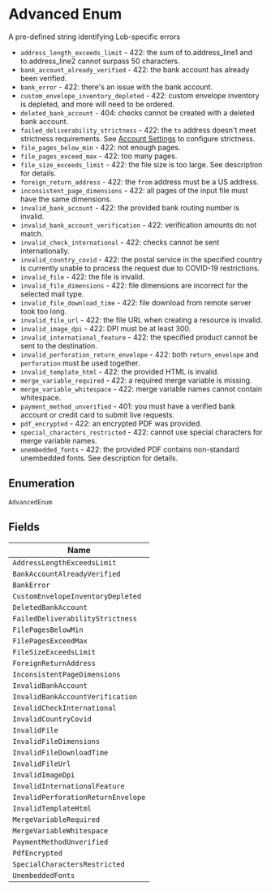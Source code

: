 
# Advanced Enum

A pre-defined string identifying Lob-specific errors

* `address_length_exceeds_limit` - 422: the sum of to.address_line1 and to.address_line2 cannot surpass 50 characters.
* `bank_account_already_verified` - 422: the bank account has already been verified.
* `bank_error` - 422: there's an issue with the bank account.
* `custom_envelope_inventory_depleted` - 422: custom envelope inventory is depleted, and more will need to be ordered.
* `deleted_bank_account` - 404: checks cannot be created with a deleted bank account.
* `failed_deliverability_strictness` - 422: the `to` address doesn't meet strictness requirements. See [Account Settings](https://dashboard.lob.com/#/settings/account) to configure strictness.
* `file_pages_below_min` - 422: not enough pages.
* `file_pages_exceed_max` - 422: too many pages.
* `file_size_exceeds_limit` - 422: the file size is too large. See description for details.
* `foreign_return_address` - 422: the `from` address must be a US address.
* `inconsistent_page_dimensions` - 422: all pages of the input file must have the same dimensions.
* `invalid_bank_account` - 422: the provided bank routing number is invalid.
* `invalid_bank_account_verification` - 422: verification amounts do not match.
* `invalid_check_international` - 422: checks cannot be sent internationally.
* `invalid_country_covid` - 422: the postal service in the specified country is currently unable to process the request due to COVID-19 restrictions.
* `invalid_file` - 422: the file is invalid.
* `invalid_file_dimensions` - 422: file dimensions are incorrect for the selected mail type.
* `invalid_file_download_time` - 422: file download from remote server took too long.
* `invalid_file_url` - 422: the file URL when creating a resource is invalid.
* `invalid_image_dpi` - 422: DPI must be at least 300.
* `invalid_international_feature` - 422: the specified product cannot be sent to the destination.
* `invalid_perforation_return_envelope` - 422: both `return_envelope` and `perforation` must be used together.
* `invalid_template_html` - 422: the provided HTML is invalid.
* `merge_variable_required` - 422: a required merge variable is missing.
* `merge_variable_whitespace` - 422: merge variable names cannot contain whitespace.
* `payment_method_unverified` - 401: you must have a verified bank account or credit card to submit live requests.
* `pdf_encrypted` - 422: an encrypted PDF was provided.
* `special_characters_restricted` - 422: cannot use special characters for merge variable names.
* `unembedded_fonts` - 422: the provided PDF contains non-standard unembedded fonts. See description for details.

## Enumeration

`AdvancedEnum`

## Fields

| Name |
|  --- |
| `AddressLengthExceedsLimit` |
| `BankAccountAlreadyVerified` |
| `BankError` |
| `CustomEnvelopeInventoryDepleted` |
| `DeletedBankAccount` |
| `FailedDeliverabilityStrictness` |
| `FilePagesBelowMin` |
| `FilePagesExceedMax` |
| `FileSizeExceedsLimit` |
| `ForeignReturnAddress` |
| `InconsistentPageDimensions` |
| `InvalidBankAccount` |
| `InvalidBankAccountVerification` |
| `InvalidCheckInternational` |
| `InvalidCountryCovid` |
| `InvalidFile` |
| `InvalidFileDimensions` |
| `InvalidFileDownloadTime` |
| `InvalidFileUrl` |
| `InvalidImageDpi` |
| `InvalidInternationalFeature` |
| `InvalidPerforationReturnEnvelope` |
| `InvalidTemplateHtml` |
| `MergeVariableRequired` |
| `MergeVariableWhitespace` |
| `PaymentMethodUnverified` |
| `PdfEncrypted` |
| `SpecialCharactersRestricted` |
| `UnembeddedFonts` |

